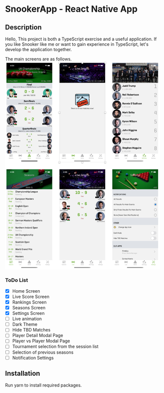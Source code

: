# SnookerApp - React Native App

## Description

Hello, This project is both a TypeScript exercise and a useful application. If you like Snooker like me or want to gain experience in TypeScript, let's develop the application together.

The main screens are as follows.
<img src="imgGitHub/MainScreens.png">

### ToDo List
- [x] Home Screen
- [x] Live Score Screen
- [x] Rankings Screen
- [x] Seasons Screen 
- [x] Settings Screen
- [ ] Live animation
- [ ] Dark Theme
- [ ] Hide TBD Matches
- [ ] Player Detail Modal Page
- [ ] Player vs Player Modal Page
- [ ] Tournament selection from the session list
- [ ] Selection of previous seasons
- [ ] Notification Settings

## Installation

Run yarn to install required packages.
